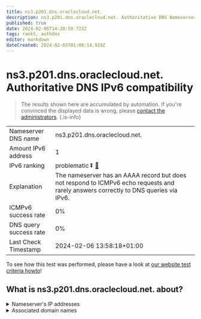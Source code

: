 ```yaml
---
title: ns3.p201.dns.oraclecloud.net.
description: ns3.p201.dns.oraclecloud.net. Authoritative DNS Nameserver IPv6 compatibility
published: true
date: 2024-02-06T14:20:59.723Z
tags: rank5, authdns
editor: markdown
dateCreated: 2024-02-03T01:08:14.919Z
---
```


# ns3.p201.dns.oraclecloud.net. Authoritative DNS IPv6 compatibility

> The results shown here are accumulated by automation. If you're convinced the displayed data is wrong, please [contact the administrators](/howto/chat). 
{.is-info}




|   |   |
| - | - |
| Nameserver DNS name | ns3.p201.dns.oraclecloud.net.
| Amount IPv6 address | 1
| IPv6 ranking | problematic :arrow_double_down: [🔗](/howto/ranking) |
| Explanation | The nameserver has an AAAA record but does not respond to ICMPv6 echo requests and rarely answers correctly to DNS queries via IPv6. |
| ICMPv6 success rate | 0%|
| DNS query success rate | 0% |
| Last Check Timestamp | 2024-02-06 13:58:18+01:00 |

To see how this test was performed, please have a look at [our website test criteria howto](/howto/testcriteria/authdns)!


## What is ns3.p201.dns.oraclecloud.net. about?




<details>
<summary>Nameserver's IP addresses</summary>

2600:2000:2120::c9

</details>



<details>
<summary>Associated domain names</summary>

www.hospira.com

www.mysql.com

www.oracle.com

www.pfizer.com

</details>
